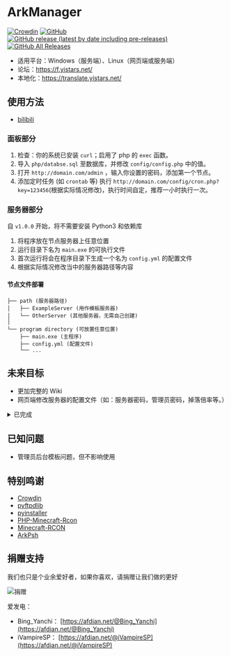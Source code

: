 # ArkManager
[![Crowdin](https://badges.crowdin.net/arkmanager/localized.svg)](https://translate.yistars.net/)
[![GitHub](https://img.shields.io/github/license/yistars/ArkManager)](./LICENSE)
[![GitHub release (latest by date including pre-releases)](https://img.shields.io/github/v/release/yistars/ArkManager?include_prereleases)](https://github.com/yistars/ArkManager/releases/latest)
[![GitHub All Releases](https://img.shields.io/github/downloads/yistars/ArkManager/total)](https://github.com/yistars/ArkManager/releases)

* 适用平台：Windows（服务端）、Linux（网页端或服务端）
* 论坛：https://f.yistars.net/
* 本地化：https://translate.yistars.net/

## 使用方法
* [bilibili](https://www.bilibili.com/video/BV1Gk4y1m7cw)

### 面板部分
1. 检查：你的系统已安装 `curl`；启用了 php 的 `exec` 函数。
2. 导入 `php/databse.sql` 至数据库，并修改 `config/config.php` 中的值。
3. 打开 `http://domain.com/admin` ，输入你设置的密码，添加第一个节点。
4. 添加定时任务 (如 `crontab` 等) 执行 `http://domain.com/config/cron.php?key=123456`(根据实际情况修改)，执行时间自定，推荐一小时执行一次。

### 服务器部分
自 `v1.0.0` 开始，将不需要安装 Python3 和依赖库

1. 将程序放在节点服务器上任意位置
2. 运行目录下名为 `main.exe` 的可执行文件
3. 首次运行将会在程序目录下生成一个名为 `config.yml` 的配置文件
4. 根据实际情况修改当中的服务器路径等内容

#### 节点文件部署
```
├── path (服务器路径)
│   ├── ExampleServer (用作模板服务器)
│   └── OtherServer (其他服务器，无需自己创建)
│
└── program directory (可放置任意位置)
    ├── main.exe (主程序)
    ├── config.yml (配置文件)
    └── ...
```

## 未来目标
* 更加完整的 Wiki
* 网页端修改服务器的配置文件（如：服务器密码，管理员密码，掉落倍率等。）
<details>
<summary>已完成</summary>

* ~~FTP 功能~~
* ~~Python 面向对象~~
* ~~节点配置文件独立~~
* ~~更新服务器功能~~
* ~~php 面向对象~~
</details>

## 已知问题
* 管理员后台模板问题，但不影响使用

## 特别鸣谢
* [Crowdin](https://crowdin.com/)
* [pyftpdlib](https://github.com/giampaolo/pyftpdlib)
* [pyinstaller](https://github.com/pyinstaller/pyinstaller)
* [PHP-Minecraft-Rcon](https://github.com/thedudeguy/PHP-Minecraft-Rcon)
* [Minecraft-RCON](https://github.com/Rauks/Minecraft-RCON)
* [ArkPsh](https://rcon.arkpsh.cn/)


## 捐赠支持
我们也只是个业余爱好者，如果你喜欢，请捐赠让我们做的更好

![捐赠](https://i.loli.net/2020/07/28/6hZBNGrd71LjYeE.jpg)

爱发电：
* Bing_Yanchi： [https://afdian.net/@Bing_Yanchi](https://afdian.net/@Bing_Yanchi)
* iVampireSP： [https://afdian.net/@iVampireSP](https://afdian.net/@iVampireSP)
